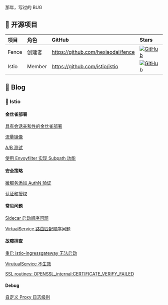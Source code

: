 那年，写过的 BUG

<!-- **📈 my github stats**

<p align="left"> <img src="https://github-readme-stats.vercel.app/api?username=hexiaodai&show_icons=true" alt="hexiaodai" /> </p> -->

## 🎉 开源项目

| 项目  | 角色   | GitHub                               | Stars                                                                                                                                           |
| :---- | :----- | :----------------------------------- | :---------------------------------------------------------------------------------------------------------------------------------------------- |
| Fence | 创建者 | <https://github.com/hexiaodai/fence> | [![GitHub](https://img.shields.io/github/stars/hexiaodai/fence?logo=github&labelColor=495867&color=495867)](https://github.com/hexiaodai/fence) |
| Istio | Member | <https://github.com/istio/istio>     | [![GitHub](https://img.shields.io/github/stars/istio/istio?logo=github&labelColor=495867&color=495867)](https://github.com/istio/istio)         |

<!-- [![GitHub](https://img.shields.io/github/stars/hexiaodai/fence?logo=github&labelColor=495867&color=495867)](https://github.com/hexiaodai/fence)

[Fence](https://github.com/hexiaodai/fence) 是一个开源项目，用于自动管理 Istio 自定义资源 Sidecar。

服务网格内服务数量过多时，Envoy 配置量太大，新上的应用长时间处于 Not Ready 状态。为此运维人员需要管理自定义资源 Sidecar，手动为应用配置服务依赖关系。

[Fence](https://github.com/hexiaodai/fence) 拥有自动获取服务依赖关系的能力，提供自动管理自定义资源 Sidecar。 -->

## 📝 Blog

### 📖 Istio

#### 金丝雀部署

[具有会话亲和性的金丝雀部署](./istio/canary/具有会话亲和性的金丝雀部署.md)

[流量镜像](./istio/canary/流量镜像.md)

[A/B 测试](./istio/canary/AB测试.md)

[使用 Envoyfilter 实现 Subpath 功能](./istio/envoyfilter/subpath.md)

#### 安全策略

[微服务添加 AuthN 验证](./istio/authz/微服务添加AuthN验证.md)

[认证和授权](./istio/安全/认证和授权.md)

#### 常见问题

[Sidecar 启动顺序问题](./istio/faq/sidecar启动顺序问题.md)

[VirtualService 路由匹配顺序问题](./istio/faq/virtualservice路由匹配顺序问题.md)

#### 故障排查

[重启 istio-ingressgateway 无法启动](./istio/troubleshooting/重启istio-ingressgateway无法启动.md)

[VirutualService 不生效](./istio/troubleshooting/virutualservice不生效.md)

[SSL routines: OPENSSL_internal:CERTIFICATE_VERIFY_FAILED](./istio/troubleshooting/tls证书认证错误.md)

#### Debug

[自定义 Proxy 日志级别](./istio/debug/自定义Proxy日志级别.md)


<!--### 📚 Istio

[金丝雀部署](./istio/index.md#金丝雀部署)

[安全策略](./istio/index.md#安全策略)

[常见问题](./istio/index.md#常见问题)

[故障排查](./istio/index.md#故障排查)

[Debug](./istio/index.md#debug)
-->
<!-- [具有会话亲和性的金丝雀部署](./istio/canary/具有会话亲和性的金丝雀部署.md)

[A/B 测试](./istio/canary/AB测试.md)

[流量镜像](./istio/canary/流量镜像.md)

[使用 Envoyfilter 实现 Subpath 功能](./istio/envoyfilter/subpath.md)

[自定义 Proxy 日志级别](./istio/debug/自定义Proxy日志级别.md) -->

<!--*[阅读更多 Istio 相关的文章](./istio/index.md)*-->

<!-- ### 📚 Golang -->

<!-- [Slice](./golang/slice.md)

[内存对齐](./golang/内存对齐.md)

[方法返回局部变量的指针是否安全](./golang/方法返回局部变量的指针是否安全.md)

[方法值接收者和指针接收者的区别](./golang/方法值接收者和指针接收者的区别.md)

[函数参数传递到底是值传递还是引用传递？](./golang/函数参数传递到底是值传递还是引用传递.md) -->

<!-- *[阅读更多 Golang 相关的文章](./golang/index.md)* -->

<!-- # 📦 归档

[2023](./file-away/2023.md)

[2021](./file-away/2021.md)

*[阅读更多](./file-away/index.md)* -->
